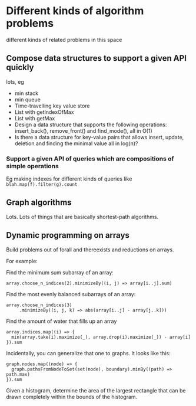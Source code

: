 # Different kinds of algorithm problems

different kinds of related problems in this space

## Compose data structures to support a given API quickly

lots, eg

- min stack
- min queue
- Time-travelling key value store
- List with getIndexOfMax
- List with getMax
- Design a data structure that supports the following operations: insert_back(), remove_front() and find_mode(), all in O(1)
- Is there a data structure for key-value pairs that allows insert, update, deletion and finding the minimal value all in log(n)?

### Support a given API of queries which are compositions of simple operations

Eg making indexes for different kinds of queries like `blah.map(f).filter(g).count`

## Graph algorithms

Lots. Lots of things that are basically shortest-path algorithms.

## Dynamic programming on arrays

Build problems out of forall and thereexists and reductions on arrays.

For example:

Find the minimum sum subarray of an array:

    array.choose_n_indices(2).minimizeBy((i, j) => array[i..j].sum)

Find the most evenly balanced subarrays of an array:

    array.choose_n_indices(3)
         .minimizeBy((i, j, k) => abs(array[i..j] - array[j..k]))

Find the amount of water that fills up an array

    array.indices.map((i) => {
      min(array.take(i).maximize(_), array.drop(i).maximize(_)) - array[i]
    }).sum

Incidentally, you can generalize that one to graphs. It looks like this:

    graph.nodes.map((node) => {
      graph.pathsFromNodeToSet(set(node), boundary).minBy((path) => path.max)
    }).sum

Given a histogram, determine the area of the largest rectangle that can be drawn completely within the bounds of the histogram.

